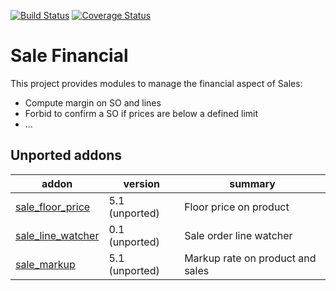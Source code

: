 [![Build Status](https://travis-ci.org/OCA/sale-financial.svg?branch=10.0)](https://travis-ci.org/OCA/sale-financial)
[![Coverage Status](https://coveralls.io/repos/OCA/sale-financial/badge.png?branch=10.0)](https://coveralls.io/r/OCA/sale-financial?branch=10.0)

Sale Financial
==============


This project provides modules to manage the financial aspect of Sales:

- Compute margin on SO and lines
- Forbid to confirm a SO if prices are below a defined limit
- ...

[//]: # (addons)
Unported addons
---------------
addon | version | summary
--- | --- | ---
[sale_floor_price](sale_floor_price/) | 5.1 (unported) | Floor price on product
[sale_line_watcher](sale_line_watcher/) | 0.1 (unported) | Sale order line watcher
[sale_markup](sale_markup/) | 5.1 (unported) | Markup rate on product and sales

[//]: # (end addons)
